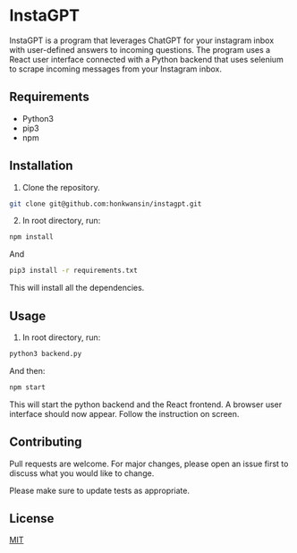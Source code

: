 # InstaGPT

InstaGPT is a program that leverages ChatGPT for your instagram inbox with user-defined answers to incoming questions. The program uses a React user interface connected with a Python backend that uses selenium to scrape incoming messages from your Instagram inbox.

## Requirements
- Python3
- pip3
- npm
## Installation

1. Clone the repository.

```bash
git clone git@github.com:honkwansin/instagpt.git
```

2. In root directory, run:
```bash
npm install
```
And
```bash
pip3 install -r requirements.txt
```
This will install all the dependencies.

## Usage
1. In root directory, run:
```bash
python3 backend.py
```
And then:
```bash
npm start
```

This will start the python backend and the React frontend. A browser user interface should now appear. Follow the instruction on screen.

## Contributing

Pull requests are welcome. For major changes, please open an issue first
to discuss what you would like to change.

Please make sure to update tests as appropriate.

## License

[MIT](https://choosealicense.com/licenses/mit/)